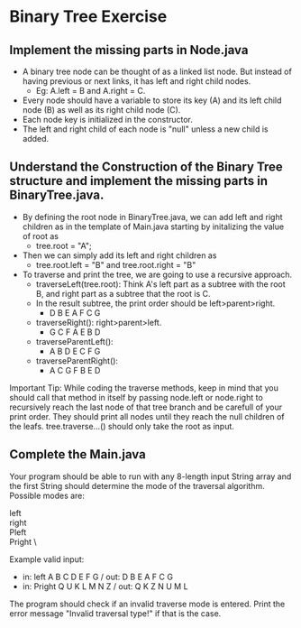 # Binary Tree Exercise

## Implement the missing parts in Node.java

- A binary tree node can be thought of as a linked list node. But instead of having previous or next links, it has left and right child nodes.
    - Eg: A.left = B and A.right = C.
- Every node should have a variable to store its key (A) and its left child node (B) as well as its right child node (C).
- Each node key is initialized in the constructor.
- The left and right child of each node is "null" unless a new child is added.

## Understand the Construction of the Binary Tree structure and implement the missing parts in BinaryTree.java.

- By defining the root node in BinaryTree.java, we can add left and right children as in the template of Main.java starting by initalizing the value of root as
    - tree.root = "A";
- Then we can simply add its left and right children as
    - tree.root.left = "B" and tree.root.right = "B"
- To traverse and print the tree, we are going to use a recursive approach.
    - traverseLeft(tree.root): Think A's left part as a subtree with the root B, and right part as a subtree that the root is C. 
    - In the result subtree, the print order should be left>parent>right.
        - D B E A F C G
    - traverseRight(): right>parent>left.
        - G C F A E B D
    - traverseParentLeft():
        - A B D E C F G
    - traverseParentRight():
        - A C G F B E D

Important Tip: While coding the traverse methods, keep in mind that you should call that method in itself by passing node.left or node.right to recursively reach the last node of that tree branch and be carefull of your print order. They should print all nodes until they reach the null children of the leafs. tree.traverse…() should only take the root as input.

## Complete the Main.java

Your program should be able to run with any 8-length input String array and the first String should determine the mode of the traversal algorithm. Possible modes are:

left \
right \
Pleft \
Pright \

Example valid input:
- in: left A B C D E F G / out: D B E A F C G 
- in: Pright Q U K L M N Z / out: Q K Z N U M L

The program should check if an invalid traverse mode is entered. Print the error message "Invalid traversal type!" if that is the case.
